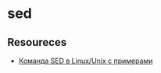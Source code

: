 # sed

## Resoureces

* [Команда SED в Linux/Unix с примерами](https://habr.com/ru/companies/ruvds/articles/667490/)
